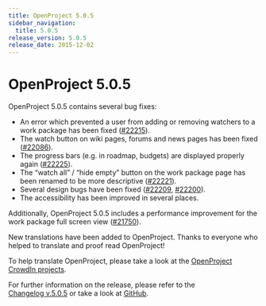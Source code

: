 ```yaml
---
title: OpenProject 5.0.5
sidebar_navigation:
  title: 5.0.5
release_version: 5.0.5
release_date: 2015-12-02
---
```



# OpenProject 5.0.5

OpenProject 5.0.5 contains several bug fixes:

  - An error which prevented a user from adding or removing watchers to
    a work package has been fixed
    ([#22215](https://community.openproject.org/work_packages/22215)).
  - The watch button on wiki pages, forums and news pages has been fixed
    ([#22086](https://community.openproject.org/work_packages/22086)).
  - The progress bars (e.g. in roadmap, budgets) are displayed properly
    again
    ([#22225](https://community.openproject.org/work_packages/22225)).
  - The “watch all” / “hide empty” button on the work package page has
    been renamed to be more descriptive
    ([#22221](https://community.openproject.org/work_packages/22221)).
  - Several design bugs have been fixed
    ([#22209](https://community.openproject.org/work_packages/22209),
    [#22200](https://community.openproject.org/work_packages/22200)).
  - The accessibility has been improved in several places.

Additionally, OpenProject 5.0.5 includes a performance improvement for
the work package full screen view
([#21750](https://community.openproject.org/work_packages/21750)).

New translations have been added to OpenProject. Thanks to everyone who
helped to translate and proof read OpenProject!

To help translate OpenProject, please take a look at the [OpenProject
CrowdIn projects](https://crowdin.com/projects/opf).

For further information on the release, please refer to the  
[Changelog v.5.0.5](https://community.openproject.org/versions/780) 
or take a look at
[GitHub](https://github.com/opf/openproject/tree/v5.0.5).



